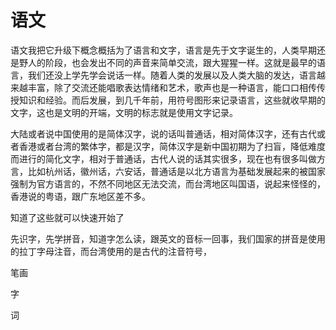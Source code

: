 # 语文


语文我把它升级下概念概括为了语言和文字，语言是先于文字诞生的，人类早期还是野人的阶段，也会发出不同的声音来简单交流，跟大猩猩一样。这就是最早的语言，我们还没上学先学会说话一样。随着人类的发展以及人类大脑的发达，语言越来越丰富，除了交流还能唱歌表达情绪和艺术，歌声也是一种语言，能口口相传传授知识和经验。而后发展，到几千年前，用符号图形来记录语言，这些就收早期的文字，这也是文明的开端，文明的标志就是使用文字记录。


大陆或者说中国使用的是简体汉字，说的话叫普通话，相对简体汉字，还有古代或者香港或者台湾的繁体字，都是汉字，简体汉字是新中国初期为了扫盲，降低难度而进行的简化文字，相对于普通话，古代人说的话其实很多，现在也有很多叫做方言，比如杭州话，徽州话，六安话，普通话是以北方语言为基础发展起来的被国家强制为官方语言的，不然不同地区无法交流，而台湾地区叫国语，说起来怪怪的，香港说的粤语，跟广东地区差不多。


知道了这些就可以快速开始了



先识字，先学拼音，知道字怎么读，跟英文的音标一回事，我们国家的拼音是使用的拉丁字母注音，而台湾使用的是古代的注音符号，

笔画

字

词





